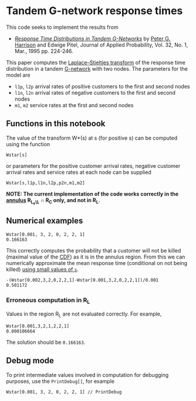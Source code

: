 Tandem G-network response times
===============================

This code seeks to implement the results from
* *[Response Time Distributions in Tandem G-Networks](http://www.jstor.org/stable/3214932)* by [Peter G. Harrison](https://en.wikipedia.org/wiki/Peter_G._Harrison) and Edwige Pitel, Journal of Applied Probability, Vol. 32, No. 1, Mar., 1995 pp. 224-246.

This paper computes the [Laplace–Stieltjes transform](https://en.wikipedia.org/wiki/Laplace%E2%80%93Stieltjes_transform) of the response time distribution in a tandem [G-network](https://en.wikipedia.org/wiki/G-network) with two nodes. The parameters for the model are 

* ``l1p``, ``l2p`` arrival rates of positive customers to the first and second nodes
* ``l1n``, ``l2n`` arrival rates of negative customers to the first and second nodes
* ``m1``, ``m2`` service rates at the first and second nodes

Functions in this notebook
--------------------------

The value of the transform W*(s) at s (for positive s) can be computed using the function

``Wstar[s]``

or parameters for the positive customer arrival rates, negative customer arrival rates and service rates at each node can be supplied

``Wstar[s,l1p,l1n,l2p,p2n,m1,m2]``

**NOTE: The current implementation of the code works correctly in the [annulus](https://en.wikipedia.org/wiki/Annulus_(mathematics)) R<sub>L<sub>e</sub>\L</sub> ∩ R<sub>C</sub> only, and not in R<sub>L</sub>.**


Numerical examples
------------------

```
Wstar[0.001, 3, 2, 0, 2, 2, 1]
0.166163
```

This correctly computes the probability that a customer will not be killed (maximal value of the [CDF](https://en.wikipedia.org/wiki/Cumulative_distribution_function)) as it is in the annulus region. From this we can numerically approximate the mean response time (conditional on not being killed) [using small values of ``s``](https://en.wikipedia.org/wiki/Laplace%E2%80%93Stieltjes_transform#Probability_distributions).

```
-(Wstar[0.002,3,2,0,2,2,1]-Wstar[0.001,3,2,0,2,2,1])/0.001
0.501172
```

### Erroneous computation in R<sub>L</sub>

Values in the region R<sub>L</sub> are not evaluated correctly. For example, 

```
Wstar[0.001,3,2,1,2,2,1]
0.000106664
```

The solution should be ``0.166163``.  

Debug mode
----------

To print intermediate values involved in computation for debugging purposes, use the ``PrintDebug[]``, for example

```
Wstar[0.001, 3, 2, 0, 2, 2, 1] // PrintDebug
```
